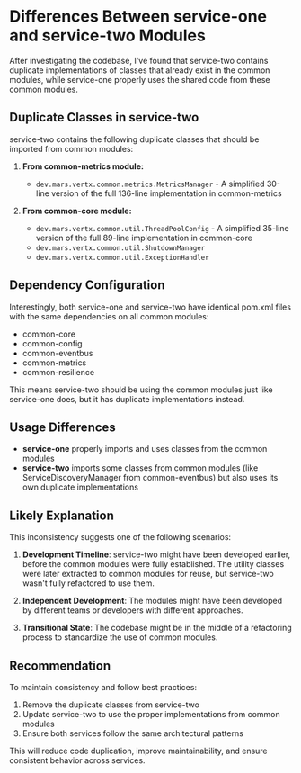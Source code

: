 # Differences Between service-one and service-two Modules

After investigating the codebase, I've found that service-two contains duplicate implementations of classes that already exist in the common modules, while service-one properly uses the shared code from these common modules.

## Duplicate Classes in service-two

service-two contains the following duplicate classes that should be imported from common modules:

1. **From common-metrics module:**
   - `dev.mars.vertx.common.metrics.MetricsManager` - A simplified 30-line version of the full 136-line implementation in common-metrics

2. **From common-core module:**
   - `dev.mars.vertx.common.util.ThreadPoolConfig` - A simplified 35-line version of the full 89-line implementation in common-core
   - `dev.mars.vertx.common.util.ShutdownManager`
   - `dev.mars.vertx.common.util.ExceptionHandler`

## Dependency Configuration

Interestingly, both service-one and service-two have identical pom.xml files with the same dependencies on all common modules:
- common-core
- common-config
- common-eventbus
- common-metrics
- common-resilience

This means service-two should be using the common modules just like service-one does, but it has duplicate implementations instead.

## Usage Differences

- **service-one** properly imports and uses classes from the common modules
- **service-two** imports some classes from common modules (like ServiceDiscoveryManager from common-eventbus) but also uses its own duplicate implementations

## Likely Explanation

This inconsistency suggests one of the following scenarios:

1. **Development Timeline**: service-two might have been developed earlier, before the common modules were fully established. The utility classes were later extracted to common modules for reuse, but service-two wasn't fully refactored to use them.

2. **Independent Development**: The modules might have been developed by different teams or developers with different approaches.

3. **Transitional State**: The codebase might be in the middle of a refactoring process to standardize the use of common modules.

## Recommendation

To maintain consistency and follow best practices:

1. Remove the duplicate classes from service-two
2. Update service-two to use the proper implementations from common modules
3. Ensure both services follow the same architectural patterns

This will reduce code duplication, improve maintainability, and ensure consistent behavior across services.